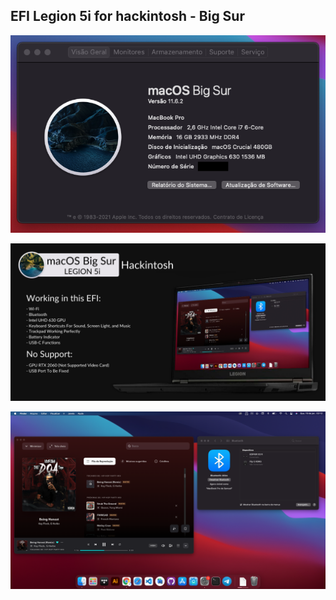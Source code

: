 ## EFI Legion 5i for hackintosh - Big Sur
![alt text](https://github.com/rdrgbaioco/Legion_5i_Big_Sur/blob/main/Images/bigsur.png?raw=true)

![alt text](https://github.com/rdrgbaioco/Legion_5i_Big_Sur/blob/main/Images/legion.png?raw=true)

![alt text](https://github.com/rdrgbaioco/Legion_5i_Big_Sur/blob/main/Images/screenshot-bluetooth.png?raw=true)
